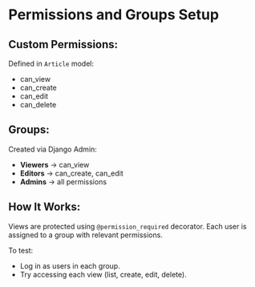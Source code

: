 # Permissions and Groups Setup

## Custom Permissions:
Defined in `Article` model:
- can_view
- can_create
- can_edit
- can_delete

## Groups:
Created via Django Admin:
- **Viewers** → can_view
- **Editors** → can_create, can_edit
- **Admins** → all permissions

## How It Works:
Views are protected using `@permission_required` decorator.
Each user is assigned to a group with relevant permissions.

To test:
- Log in as users in each group.
- Try accessing each view (list, create, edit, delete).
